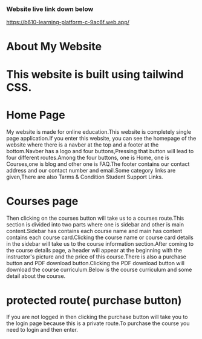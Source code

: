 ### Website live link down below
https://b610-learning-platform-c-9ac6f.web.app/

# About My Website

# This website is built using tailwind CSS.
# Home Page
My website is made for online education.This website is completely single page application.If you enter this website, you can see the homepage of the website where there is a navber at the top and a footer at the bottom.Navber has a logo and four buttons,Pressing that button will lead to four different routes.Among the four buttons, one is Home, one is Courses,one is blog and other one is FAQ.The footer contains our contact address and our contact number and email.Some category links are given,There are also Tarms & Condition Student Support Links.

# Courses page

Then clicking on the courses button will take us to a courses route.This section is divided into two parts where one is sidebar and other is main content.Sidebar has contains each course name and main has content contains each course card.Clicking the course name or course card details in the sidebar will take us to the course information section.After coming to the course details page, a header will appear at the beginning with the instructor's picture and the price of this course.There is also a purchase button and PDF download button.Clicking the PDF download button will download the course curriculum.Below is the course curriculum and some detail about the course.

# protected route( purchase button)
If you are not logged in then clicking the purchase button will take you to the login page because this is a private route.To purchase the course you need to login and then enter.



